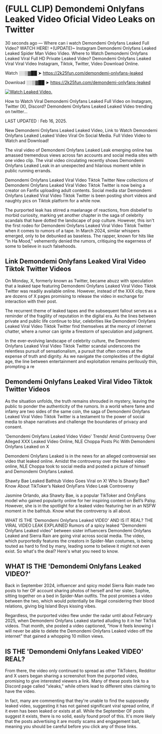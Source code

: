 # (FULL CLIP) Demondemi Onlyfans Leaked Video Oficial Video Leaks on Twitter

30 seconds ago — Where can i watch Demondemi Onlyfans Leaked Full Video? WATCH HERE! +(UPDATE)~ Instagram Demondemi Onlyfans Leaked Leaked Spider Man Video Video. Where to Watch Demondemi Onlyfans Leaked Viral Full HD Private Leaked Video? Demondemi Onlyfans Leaked Viral Viral Video Instagram, Tiktok, Twitter, Video Download Online.

Watch ░░▒▓██ ➤ https://2k25fun.com/demondemi-onlyfans-leaked

Download ░░▒▓██ ➤ https://2k25fun.com/demondemi-onlyfans-leaked

[![Watch Leaked Video.](https://miro.medium.com/v2/resize:fit:828/format:webp/1*cilzJN44JGOrTw9NJCrNHA.gif "Watch Leaked Video")](https://2k25fun.com/demondemi-onlyfans-leaked)

How to Watch Viral Demondemi Onlyfans Leaked Full Video on Instagram, Twitter (X), Discord? Demondemi Onlyfans Leaked Leaked Video trending on twitter...

LAST UPDATED : Feb 16, 2025.

New Demondemi Onlyfans Leaked Leaked Video, Link to Watch Demondemi Onlyfans Leaked Leaked Video Viral On Social Media. Full Video Video to Watch and Download!

The viral video of Demondemi Onlyfans Leaked Leak emerging online has amassed tremendous views across fan accounts and social media sites with one video clip. The viral video circulating recently shows Demondemi Onlyfans Leaked Leak in an unexpected and hilarious moment while in public running errands.

Demondemi Onlyfans Leaked Viral Video Tiktok Twitter New collections of Demondemi Onlyfans Leaked Viral Video Tiktok Twitter is now being a creator on Fanfix uploading adult contents. Social media star Demondemi Onlyfans Leaked Viral Video Tiktok Twitter is been posting short videos and naughty pics on Tiktok platform for a while now.

The purported leak has stirred a maelanage of reactions, from disbelief to morbid curiosity, marking yet another chapter in the saga of celebrity scandals that have dotted the landscape of pop culture. However, this isn't the first rodeo for Demondemi Onlyfans Leaked Viral Video Tiktok Twitter when it comes to rumors of a tape. In March 2024, similar whispers emerged, only to be debunked as baseless. The rapper, known for hits like "In Ha Mood," vehemently denied the rumors, critiquing the eagerness of some to believe in such falsehoods.

## Link Demondemi Onlyfans Leaked Viral Video Tiktok Twitter Videos

On Monday, X, formerly known as Twitter, became abuzz with speculation that a leaked tape featuring Demondemi Onlyfans Leaked Viral Video Tiktok Twitter was readily available online. However, instead of the XXX clip, there are dozens of X pages promising to release the video in exchange for interaction with their post.

The recurrent theme of leaked tapes and the subsequent fallout serves as a reminder of the fragility of reputation in the digital era. As the lines between private and public life continue to blur, celebrities like Demondemi Onlyfans Leaked Viral Video Tiktok Twitter find themselves at the mercy of internet chatter, where a rumor can ignite a firestorm of speculation and judgment.

In the ever-evolving landscape of celebrity culture, the Demondemi Onlyfans Leaked Viral Video Tiktok Twitter scandal underscores the relentless pursuit of sensationalism, a pursuit that often comes at the expense of truth and dignity. As we navigate the complexities of the digital age, the line between entertainment and exploitation remains perilously thin, prompting a re

##  Demondemi Onlyfans Leaked Viral Video Tiktok Twitter Videos

As the situation unfolds, the truth remains shrouded in mystery, leaving the public to ponder the authenticity of the rumors. In a world where fame and infamy are two sides of the same coin, the saga of Demondemi Onlyfans Leaked Viral Video Tiktok Twitter is a testament to the power of social media to shape narratives and challenge the boundaries of privacy and consent.

'Demondemi Onlyfans Leaked Video Video' Trends! Amid Controversy Over Alleged XXX Leaked Video Online, NLE Choppa Posts Pic With Demondemi Onlyfans Leaked on X

Demondemi Onlyfans Leaked is in the news for an alleged controversial sex video that leaked online. Amidst the controversy over the leaked video online, NLE Choppa took to social media and posted a picture of himself and Demondemi Onlyfans Leaked.

Shawty Bae Leaked Bathtub Video Goes Viral on X! Who Is Shawty Bae? Know About TikToker’s Naked OnlyFans Video Leak Controversy

Jasmine Orlando, aka Shawty Bae, is a popular TikToker and OnlyFans model who gained popularity online for her inspiring content on Bell’s Palsy. However, she is in the spotlight for a leaked video featuring her in an NSFW moment in the bathtub. Know what the controversy is all about.

WHAT IS THE 'Demondemi Onlyfans Leaked VIDEO' AND IS IT REAL? THE VIRAL VIDEO LEAK EXPLAINED Rumors of a spicy leaked "Demondemi Onlyfans Leaked video" between sister influencers Demondemi Onlyfans Leaked and Sierra Rain are going viral across social media. The video, which purportedly features the creators in Spider-Man costumes, is being touted as hard to find by many, leading some to believe it might not even exist. So what's the deal? Here's what you need to know.

## WHAT IS THE 'Demondemi Onlyfans Leaked VIDEO?'

Back in September 2024, influencer and spicy model Sierra Rain made two posts to her OF account sharing photos of herself and her sister, Sophie, sitting together on a bed in Spider-Man outfits. The post promises a video between the two, which would potentially be illegal considering their blood relations, giving big Island Boys kissing vibes.

Regardless, the purported video flew under the radar until about February 2025, when Demondemi Onlyfans Leaked started alluding to it in her TikTok videos. That month, she posted a video captioned, "How it feels knowing I will never be able to delete the Demondemi Onlyfans Leaked video off the internet" that gained a whopping 10 million views.

## IS THE 'Demondemi Onlyfans Leaked VIDEO' REAL?

From there, the video only continued to spread as other TikTokers, Redditor and X users began sharing a screenshot from the purported video, promising to give interested viewers a link. Many of these posts link to a Discord page called "xleaks," while others lead to different sites claiming to have the video.

In fact, many are commenting that they're unable to find the supposedly leaked video, suggesting it has not gained significant viral spread online, if it even has been leaked or exists at all. While the September OF posts suggest it exists, there is no solid, easily found proof of this. It's more likely that the posts advertising it are mostly scams and engagement bait, meaning you should be careful before you click any of those links.